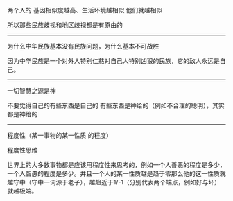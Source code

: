 两个人的 基因相似度越高、生活环境越相似 他们就越相似

所以那些民族歧视和地区歧视都是有原由的
___
为什么中华民族基本没有民族问题，为什么基本不可战胜

因为中华民族是一个对外人特别仁慈对自己人特别凶狠的民族，它的敌人永远是自己。
___
一切智慧之源是神

不要觉得自己的有些东西是自己的 有些东西是神给的（例如不合理的聪明），其实都是神给的
___
程度性（某一事物的某一性质 的程度）

程度性思维

世界上的大多数事物都是应该用程度性来思考的，例如一个人善恶的程度是多少，一个人智愚的程度是多少。并且一个人的某一性质越是趋于零那么他的这一性质就越守中（守中一词源于老子），越趋近于1/-1（分别代表两个端点，例如好与坏）就越极端。